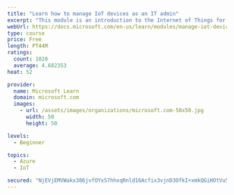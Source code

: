 ```yaml
---
title: "Learn how to manage IoT devices as an IT admin"
excerpt: "This module is an introduction to the Internet of Things for IT admins."
webUrl: https://docs.microsoft.com/en-us/learn/modules/manage-iot-devices/
type: course
price: Free
length: PT44M
ratings:
  count: 1020
  average: 4.682353
heat: 52

provider:
  name: Microsoft Learn
  domain: microsoft.com
  images:
    - url: /assets/images/organizations/microsoft.com-50x50.jpg
      width: 50
      height: 50

levels:
  - Beginner

topics:
  - Azure
  - IoT

secured: "NjEVjEMVWakx386jvfOYx57hhxqRnld16Acfix3vjnD3OfkI+xmkQGiHOtVu5CLe+8erwFqgFsGaoasJiYdNYUqnyslB9JM0WhvSgiwadeGpAtOX5yN3oLS4Y7uLAxmD9e6KYLr7dK+oQpTAf63E06aC3wBpegVIvYNx5AdRnjnza+L3Yrtm0OGm14+V2G3W+B0AWHq2wG7VOYrWeXuDr9aQQ1VUOkjHPG4BHISpb9hKrp8YW69a8LEi4AxjHhoDmX9G3J87OlMgsEcSadwKOTQ0C9lfuaYwcAee7sHPBkL6/XEpIcExRguli+ZuXgeI9NuTiuDYABSqr6XR3BKgNd1Ja/zarJNuscUTV6oc7Jgtdn0kZLG1W1c5US4+G3iBuGVhxphPrpYgvA/yHe/J5Tq5AsHa0FIiKMWlusqI2pA=;BemWk/qgbl/m0p6mNxkQiw=="
---
```


